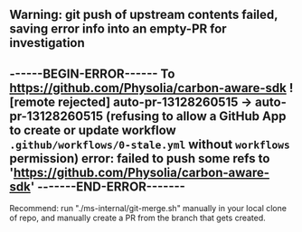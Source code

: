 Warning: git push of upstream contents failed, saving error info into an empty-PR for investigation
-----------------------
------BEGIN-ERROR------
To https://github.com/Physolia/carbon-aware-sdk ! [remote rejected] auto-pr-13128260515 -> auto-pr-13128260515 (refusing to allow a GitHub App to create or update workflow `.github/workflows/0-stale.yml` without `workflows` permission) error: failed to push some refs to 'https://github.com/Physolia/carbon-aware-sdk'
-------END-ERROR-------
-----------------------
Recommend: run "./ms-internal/git-merge.sh" manually in your local clone of repo, and manually create a PR from the branch that gets created.
